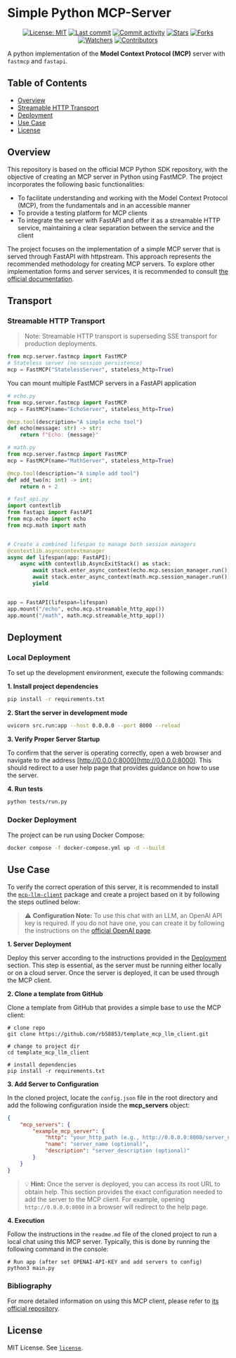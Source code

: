 # Simple Python MCP-Server

<div align = center>

[![License: MIT](https://img.shields.io/badge/License-MIT-green.svg)](https://opensource.org/licenses/MIT)
[![Last commit](https://img.shields.io/github/last-commit/rb58853/simple-mcp-server.svg?style=flat)](https://github.com/rb58853/simple-mcp-server/commits)
[![Commit activity](https://img.shields.io/github/commit-activity/m/rb58853/simple-mcp-server)](https://github.com/rb58853/simple-mcp-server/commits)
[![Stars](https://img.shields.io/github/stars/rb58853/simple-mcp-server?style=flat&logo=github)](https://github.com/rb58853/simple-mcp-server/stargazers)
[![Forks](https://img.shields.io/github/forks/rb58853/simple-mcp-server?style=flat&logo=github)](https://github.com/rb58853/simple-mcp-server/network/members)
[![Watchers](https://img.shields.io/github/watchers/rb58853/simple-mcp-server?style=flat&logo=github)](https://github.com/rb58853/simple-mcp-server)
[![Contributors](https://img.shields.io/github/contributors/rb58853/simple-mcp-server)](https://github.com/rb58853/simple-mcp-server/graphs/contributors)

</div>

A python implementation of the **Model Context Protocol (MCP)** server with `fastmcp` and `fastapi`.

## Table of Contents

* [Overview](#overview)
* [Streamable HTTP Transport](#streamable-http-transport)
* [Deployment](#deployment)
* [Use Case](#use-case)
* [License](#license)

## Overview

This repository is based on the official MCP Python SDK repository, with the objective of creating an MCP server in Python using FastMCP. The project incorporates the following basic functionalities:

* To facilitate understanding and working with the Model Context Protocol (MCP), from the fundamentals and in an accessible manner
* To provide a testing platform for MCP clients
* To integrate the server with FastAPI and offer it as a streamable HTTP service, maintaining a clear separation between the service and the client

The project focuses on the implementation of a simple MCP server that is served through FastAPI with httpstream. This approach represents the recommended methodology for creating MCP servers. To explore other implementation forms and server services, it is recommended to consult [the official documentation](https://github.com/modelcontextprotocol/python-sdk).

## Transport

### Streamable HTTP Transport

>Note: Streamable HTTP transport is superseding SSE transport for production deployments.

```python
from mcp.server.fastmcp import FastMCP
# Stateless server (no session persistence)
mcp = FastMCP("StatelessServer", stateless_http=True)
```

You can mount multiple FastMCP servers in a FastAPI application

```python
# echo.py
from mcp.server.fastmcp import FastMCP
mcp = FastMCP(name="EchoServer", stateless_http=True)

@mcp.tool(description="A simple echo tool")
def echo(message: str) -> str:
    return f"Echo: {message}"
```

```python
# math.py
from mcp.server.fastmcp import FastMCP
mcp = FastMCP(name="MathServer", stateless_http=True)

@mcp.tool(description="A simple add tool")
def add_two(n: int) -> int:
    return n + 2
```

```python
# fast_api.py
import contextlib
from fastapi import FastAPI
from mcp.echo import echo
from mcp.math import math


# Create a combined lifespan to manage both session managers
@contextlib.asynccontextmanager
async def lifespan(app: FastAPI):
    async with contextlib.AsyncExitStack() as stack:
        await stack.enter_async_context(echo.mcp.session_manager.run())
        await stack.enter_async_context(math.mcp.session_manager.run())
        yield


app = FastAPI(lifespan=lifespan)
app.mount("/echo", echo.mcp.streamable_http_app())
app.mount("/math", math.mcp.streamable_http_app())
```

## Deployment

### Local Deployment

To set up the development environment, execute the following commands:

**1. Install project dependencies**

   ```bash
   pip install -r requirements.txt
   ```

**2. Start the server in development mode**

   ```bash
   uvicorn src.run:app --host 0.0.0.0 --port 8000 --reload
   ```

**3. Verify Proper Server Startup**

To confirm that the server is operating correctly, open a web browser and navigate to the address [http://0.0.0.0:8000](http://0.0.0.0:8000). This should redirect to a user help page that provides guidance on how to use the server.

**4. Run tests**

   ```bash
   python tests/run.py
   ```

### Docker Deployment

The project can be run using Docker Compose:

```bash
docker compose -f docker-compose.yml up -d --build
```

## Use Case

To verify the correct operation of this server, it is recommended to install the [`mcp-llm-client`](https://github.com/rb58853/python-mcp-client) package and create a project based on it by following the steps outlined below:
> ⚠️ **Configuration Note:** To use this chat with an LLM, an OpenAI API key is required. If you do not have one, you can create it by following the instructions on the [official OpenAI page](https://platform.openai.com/login).

**1. Server Deployment**

Deploy this server according to the instructions provided in the [Deployment](#deployment) section. This step is essential, as the server must be running either locally or on a cloud server. Once the server is deployed, it can be used through the MCP client.

<!-- **2. Install the package**

```shell
pip install mcp-llm-client
``` -->

**2. Clone a template from GitHub**

Clone a template from GitHub that provides a simple base to use the MCP client:

```shell
# clone repo
git clone https://github.com/rb58853/template_mcp_llm_client.git

# change to project dir
cd template_mcp_llm_client

# install dependencies
pip install -r requirements.txt
```

**3. Add Server to Configuration**

In the cloned project, locate the `config.json` file in the root directory and add the following configuration inside the **mcp_servers** object:

```json
{
    "mcp_servers": {
        "example_mcp_server": {
            "http": "your_http_path (e.g., http://0.0.0.0:8000/server_name/mcp)",
            "name": "server_name (optional)",
            "description": "server_description (optional)"
        }
    }
}
```

> 💡 **Hint:** Once the server is deployed, you can access its root URL to obtain help. This section provides the exact configuration needed to add the server to the MCP client. For example, opening `http://0.0.0.0:8000` in a browser will redirect to the help page.

**4. Execution**

Follow the instructions in the `readme.md` file of the cloned project to run a local chat using this MCP server. Typically, this is done by running the following command in the console:

```shell
# Run app (after set OPENAI-API-KEY and add servers to config)
python3 main.py
```

### Bibliography

For more detailed information on using this MCP client, please refer to [its official repository](https://github.com/rb58853/python-mcp-client).

## License

MIT License. See [`license`](license).
